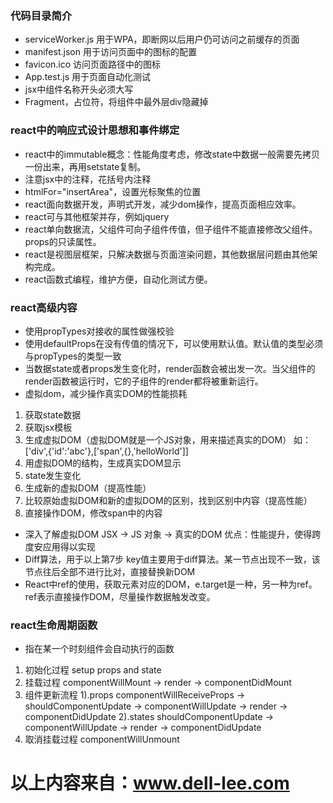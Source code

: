 ### 代码目录简介
- serviceWorker.js 用于WPA，即断网以后用户仍可访问之前缓存的页面
- manifest.json 用于访问页面中的图标的配置
- favicon.ico 访问页面路径中的图标
- App.test.js 用于页面自动化测试
- jsx中组件名称开头必须大写
- Fragment，占位符，将组件中最外层div隐藏掉

### react中的响应式设计思想和事件绑定
- react中的immutable概念：性能角度考虑，修改state中数据一般需要先拷贝一份出来，再用setstate复制。
- 注意jsx中的注释，花括号内注释
- htmlFor="insertArea"，设置光标聚焦的位置
- react面向数据开发，声明式开发，减少dom操作，提高页面相应效率。
- react可与其他框架并存，例如jquery
- react单向数据流，父组件可向子组件传值，但子组件不能直接修改父组件。props的只读属性。
- react是视图层框架，只解决数据与页面渲染问题，其他数据层问题由其他架构完成。
- react函数式编程，维护方便，自动化测试方便。

### react高级内容
- 使用propTypes对接收的属性做强校验
- 使用defaultProps在没有传值的情况下，可以使用默认值。默认值的类型必须与propTypes的类型一致
- 当数据state或者props发生变化时，render函数会被出发一次。当父组件的render函数被运行时，它的子组件的render都将被重新运行。
- 虚拟dom，减少操作真实DOM的性能损耗
1. 获取state数据
2. 获取jsx模板
4. 生成虚拟DOM（虚拟DOM就是一个JS对象，用来描述真实的DOM）
如：['div',{'id':'abc'},['span',{},'helloWorld']]
3. 用虚拟DOM的结构，生成真实DOM显示
5. state发生变化
6. 生成新的虚拟DOM（提高性能）
7. 比较原始虚拟DOM和新的虚拟DOM的区别，找到区别中内容（提高性能）
8. 直接操作DOM，修改span中的内容
- 深入了解虚拟DOM
JSX -> JS 对象 -> 真实的DOM
优点：性能提升，使得跨度安应用得以实现
- Diff算法，用于以上第7步  key值主要用于diff算法。某一节点出现不一致，该节点往后全部不进行比对，直接替换新DOM
- React中ref的使用，获取元素对应的DOM，e.target是一种，另一种为ref。ref表示直接操作DOM，尽量操作数据触发改变。

### react生命周期函数
- 指在某一个时刻组件会自动执行的函数
1. 初始化过程 setup props and state
2. 挂载过程  componentWillMount -> render -> componentDidMount
3. 组件更新流程
1).props componentWillReceiveProps -> shouldComponentUpdate -> componentWillUpdate -> render -> componentDidUpdate
2).states shouldComponentUpdate -> componentWillUpdate -> render -> componentDidUpdate
4. 取消挂载过程  componentWillUnmount












# 以上内容来自：www.dell-lee.com
